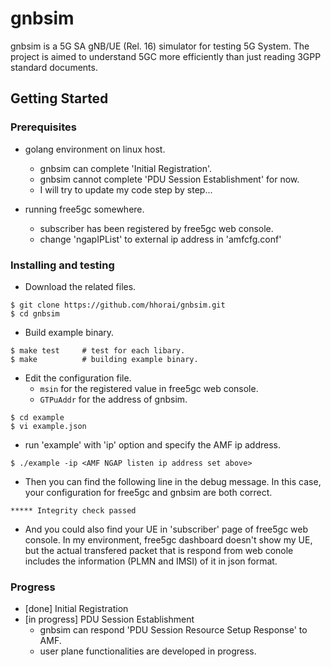 # gnbsim
gnbsim is a 5G SA gNB/UE (Rel. 16) simulator for testing 5G System. The project is aimed to understand 5GC more efficiently than just reading 3GPP standard documents.

## Getting Started
<!--
These instructions will get you a copy of the project up and running on your local machine for development and testing purposes. See deployment for notes on how to deploy the project on a live system.
-->

### Prerequisites

* golang environment on linux host.
  - gnbsim can complete 'Initial Registration'.
  - gnbsim cannot complete 'PDU Session Establishment' for now.
  - I will try to update my code step by step...

* running free5gc somewhere.
  - subscriber has been registered by free5gc web console.
  - change 'ngapIPList' to external ip address in 'amfcfg.conf' 

### Installing and testing

* Download the related files.

```
$ git clone https://github.com/hhorai/gnbsim.git
$ cd gnbsim
```

* Build example binary.

```
$ make test		# test for each libary.
$ make			# building example binary.
```

* Edit the configuration file.
  - `msin` for the registered value in free5gc web console.
  - `GTPuAddr` for the address of gnbsim.

```
$ cd example
$ vi example.json
```

* run 'example' with 'ip' option and specify the AMF ip address.

```
$ ./example -ip <AMF NGAP listen ip address set above>
```

* Then you can find the following line in the debug message. In this case, your configuration for free5gc and gnbsim are both correct.
```
***** Integrity check passed
```

* And you could also find your UE in 'subscriber' page of free5gc web console. In my environment, free5gc dashboard doesn't show my UE, but the actual transfered packet that is respond from web conole includes the information (PLMN and IMSI) of it in json format.

### Progress
* [done] Initial Registration
* [in progress] PDU Session Establishment
  - gnbsim can respond 'PDU Session Resource Setup Response' to AMF.
  - user plane functionalities are developed in progress.

<!--
## Running the tests

Explain how to run the automated tests for this system

### Break down into end to end tests

Explain what these tests test and why

```
Give an example
```

### And coding style tests

Explain what these tests test and why

```
Give an example
```

## Deployment

Add additional notes about how to deploy this on a live system

## Built With

* [Dropwizard](http://www.dropwizard.io/1.0.2/docs/) - The web framework used
* [Maven](https://maven.apache.org/) - Dependency Management
* [ROME](https://rometools.github.io/rome/) - Used to generate RSS Feeds

## Contributing

Please read [CONTRIBUTING.md](https://gist.github.com/PurpleBooth/b24679402957c63ec426) for details on our code of conduct, and the process for submitting pull requests to us.

## Versioning

We use [SemVer](http://semver.org/) for versioning. For the versions available, see the [tags on this repository](https://github.com/your/project/tags). 

## Authors

* **Billie Thompson** - *Initial work* - [PurpleBooth](https://github.com/PurpleBooth)

See also the list of [contributors](https://github.com/your/project/contributors) who participated in this project.

## License

This project is licensed under the MIT License - see the [LICENSE.md](LICENSE.md) file for details



## Acknowledgments

* [README-Template.md](https://gist.github.com/PurpleBooth/109311bb0361f32d87a2)

-->
